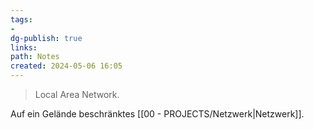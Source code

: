 ```yaml
---
tags: 
- 
dg-publish: true
links: 
path: Notes
created: 2024-05-06 16:05
---
```

> Local Area Network.

Auf ein Gelände beschränktes [[00 - PROJECTS/Netzwerk\|Netzwerk]].